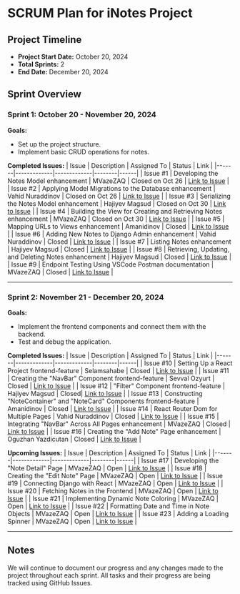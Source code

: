 
# SCRUM Plan for iNotes Project

## Project Timeline
- **Project Start Date:** October 20, 2024
- **Total Sprints:** 2
- **End Date:** December 20, 2024

## Sprint Overview

### Sprint 1: October 20 - November 20, 2024
**Goals:**
- Set up the project structure.
- Implement basic CRUD operations for notes.

**Completed Issues:**
| Issue | Description | Assigned To | Status | Link |
|-------|-------------|-------------|--------|------|
| Issue #1 | Developing the Notes Model enhancement | MVazeZAQ | Closed on Oct 26 | [Link to Issue](https://github.com/your-repo/issues/1) |
| Issue #2 | Applying Model Migrations to the Database enhancement | Vahid Nuraddinov | Closed on Oct 26 | [Link to Issue](https://github.com/your-repo/issues/2) |
| Issue #3 | Serializing the Notes Model enhancement | Hajiyev Magsud | Closed on Oct 30 | [Link to Issue](https://github.com/your-repo/issues/3) |
| Issue #4 | Building the View for Creating and Retrieving Notes enhancement | MVazeZAQ | Closed on Oct 30 | [Link to Issue](https://github.com/your-repo/issues/4) |
| Issue #5 | Mapping URLs to Views enhancement | Amanidinov | Closed | [Link to Issue](https://github.com/your-repo/issues/5) |
| Issue #6 | Adding New Notes to Django Admin enhancement | Vahid Nuraddinov | Closed | [Link to Issue](https://github.com/your-repo/issues/6) |
| Issue #7 | Listing Notes enhancement | Hajiyev Magsud | Closed | [Link to Issue](https://github.com/your-repo/issues/7) |
| Issue #8 | Retrieving, Updating, and Deleting Notes enhancement | Hajiyev Magsud | Closed | [Link to Issue](https://github.com/your-repo/issues/8) |
| Issue #9 | Endpoint Testing Using VSCode Postman documentation | MVazeZAQ | Closed | [Link to Issue](https://github.com/your-repo/issues/9) |

---

### Sprint 2: November 21 - December 20, 2024
**Goals:**
- Implement the frontend components and connect them with the backend.
- Test and debug the application.

**Completed Issues:**
| Issue | Description | Assigned To | Status | Link |
|-------|-------------|-------------|--------|------|
| Issue #10 | Setting Up a React Project frontend-feature | Selamsahabe | Closed | [Link to Issue](https://github.com/your-repo/issues/10) |
| Issue #11 | Creating the "NavBar" Component frontend-feature | Sevval Ozyurt | Closed | [Link to Issue](https://github.com/your-repo/issues/11) |
| Issue #12 | "Filter" Component frontend-feature | Hajiyev Magsud | Closed| [Link to Issue](https://github.com/your-repo/issues/12) |
| Issue #13 | Constructing "NoteContainer" and "NoteCard" Components frontend-feature | Amanidinov | Closed | [Link to Issue](https://github.com/your-repo/issues/13) |
| Issue #14 | React Router Dom for Multiple Pages | Vahid Nuraddinov | Closed  | [Link to Issue](https://github.com/your-repo/issues/14) |
| Issue #15 | Integrating "NavBar" Across All Pages enhancement | MVazeZAQ | Closed | [Link to Issue](https://github.com/your-repo/issues/15) |
| Issue #16 | Creating the "Add Note" Page enhancement | Oguzhan Yazdicutan | Closed  | [Link to Issue](https://github.com/your-repo/issues/16) |

**Upcoming Issues:**
| Issue | Description | Assigned To | Status | Link |
|-------|-------------|-------------|--------|------|
| Issue #17 | Developing the "Note Detail" Page | MVazeZAQ | Open | [Link to Issue](https://github.com/your-repo/issues/17) |
| Issue #18 | Creating the "Edit Note" Page | MVazeZAQ | Open | [Link to Issue](https://github.com/your-repo/issues/18) |
| Issue #19 | Connecting Django with React | MVazeZAQ | Open | [Link to Issue](https://github.com/your-repo/issues/19) |
| Issue #20 | Fetching Notes in the Frontend | MVazeZAQ | Open | [Link to Issue](https://github.com/your-repo/issues/20) |
| Issue #21 | Implementing Dynamic Note Coloring | MVazeZAQ | Open | [Link to Issue](https://github.com/your-repo/issues/21) |
| Issue #22 | Formatting Date and Time in Note Objects | MVazeZAQ | Open | [Link to Issue](https://github.com/your-repo/issues/22) |
| Issue #23 | Adding a Loading Spinner | MVazeZAQ | Open | [Link to Issue](https://github.com/your-repo/issues/23) |

---

## Notes
We will continue to document our progress and any changes made to the project throughout each sprint. All tasks and their progress are being tracked using GitHub Issues.
